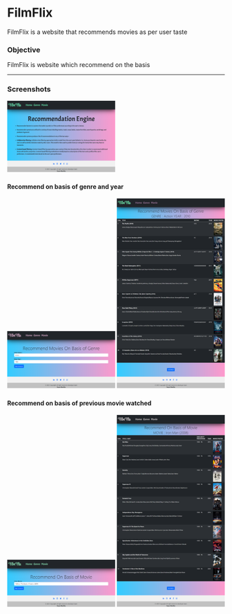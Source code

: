 # FilmFlix
FilmFlix is a website that recommends movies as per user taste

<h3>Objective</h3> 
FilmFlix is website which recommend on the basis 

***
<h3>Screenshots</h3>

<div class="row">
      <img src="/Images/img1.png" width="250" title="Home page">
</div>

<h4>Recommend on basis of genre and year</h4>
<div class="row">
      <img src="/Images/img2.png" width="250" title="Recommend on basis of genre and year">     
      <img src="/Images/img3.png" width="250" title="Recommend on basis of genre and year result">
</div>


<h4>Recommend on basis of previous movie watched</h4>
<div class="row">
      <img src="/Images/img4.png" width="250" title="Recommend on basis of previous movie watched">     
      <img src="/Images/img5.png" width="250" title="Recommend on basis of previous movie watched result">
</div>
